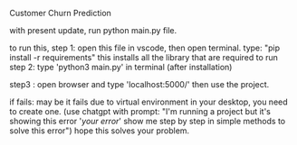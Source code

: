 Customer Churn Prediction

with present update, run python main.py file.

to run this,
step 1: open this file in vscode, then open terminal.
        type: "pip install -r requirements"
        this installs all the library that are required to run
step 2: type 'python3 main.py' in terminal (after installation)

step3 : open browser and type 'localhost:5000/' then use the project.

if fails:
may be it fails due to virtual environment in your desktop, you need to create one.
(use chatgpt with prompt: "I'm running a project but it's showing this error '*your error*' 
show me step by step in simple methods to solve this error") hope this solves your problem.